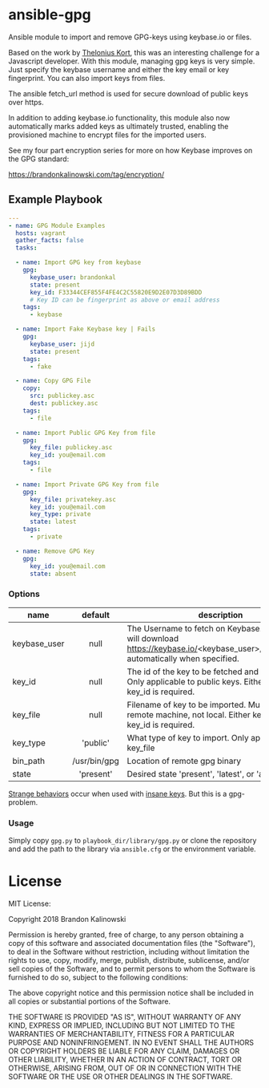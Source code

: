 # ansible-gpg

Ansible module to import and remove GPG-keys using keybase.io or files.

Based on the work by [Thelonius Kort](https://github.com/tnt), this was an interesting challenge for a Javascript developer. With this module, managing gpg keys is very simple. Just specify the keybase username and either the key email or key fingerprint. You can also import keys from files.

The ansible fetch_url method is used for secure download of public keys over https.

In addition to adding keybase.io functionality, this module also now automatically marks added keys as ultimately trusted, enabling the provisioned machine to encrypt files for the imported users.

See my four part encryption series for more on how Keybase improves on the GPG standard:

https://brandonkalinowski.com/tag/encryption/

## Example Playbook

```YAML
---
- name: GPG Module Examples
  hosts: vagrant
  gather_facts: false
  tasks:

  - name: Import GPG key from keybase
    gpg:
      keybase_user: brandonkal
      state: present
      key_id: F33344CEF855F4FE4C2C55820E9D2E07D3D89BDD
      # Key ID can be fingerprint as above or email address
    tags:
      - keybase

  - name: Import Fake Keybase key | Fails
    gpg:
      keybase_user: jijd
      state: present
    tags:
      - fake

  - name: Copy GPG File
    copy:
      src: publickey.asc
      dest: publickey.asc
    tags:
      - file

  - name: Import Public GPG Key from file
    gpg:
      key_file: publickey.asc
      key_id: you@email.com
    tags:
      - file

  - name: Import Private GPG Key from file
    gpg:
      key_file: privatekey.asc
      key_id: you@email.com
      key_type: private
      state: latest
    tags:
      - private

  - name: Remove GPG Key
    gpg:
      key_id: you@email.com
      state: absent
```

### Options

| name         |   default    | description                                                                                                                             |
| ------------ | :----------: | --------------------------------------------------------------------------------------------------------------------------------------- |
| keybase_user |     null     | The Username to fetch on Keybase. The module will download https://keybase.io/<keybase_user>/pgp_keys.asc automatically when specified. |
| key_id       |     null     | The id of the key to be fetched and imported. Only applicable to public keys. Either key_file or key_id is required.                    |
| key_file     |     null     | Filename of key to be imported. Must be on remote machine, not local. Either key_file or key_id is required.                            |
| key_type     |   'public'   | What type of key to import. Only applicable to key_file                                                                                 |
| bin_path     | /usr/bin/gpg | Location of remote gpg binary                                                                                                           |
| state        |  'present'   | Desired state 'present', 'latest', or 'absent'                                                                                          |

[Strange behaviors](https://gist.github.com/tnt/eedaed9a6cc75130b9cb) occur when used with [insane keys](https://gist.github.com/tnt/70b116c72be11dc3cc66). But this is a gpg-problem.

### Usage

Simply copy `gpg.py` to `playbook_dir/library/gpg.py` or clone the repository and add the path to the library via `ansible.cfg` or the environment variable.

# License

MIT License:

Copyright 2018 Brandon Kalinowski

Permission is hereby granted, free of charge, to any person obtaining a copy of this software and associated documentation files (the "Software"), to deal in the Software without restriction, including without limitation the rights to use, copy, modify, merge, publish, distribute, sublicense, and/or sell copies of the Software, and to permit persons to whom the Software is furnished to do so, subject to the following conditions:

The above copyright notice and this permission notice shall be included in all copies or substantial portions of the Software.

THE SOFTWARE IS PROVIDED "AS IS", WITHOUT WARRANTY OF ANY KIND, EXPRESS OR IMPLIED, INCLUDING BUT NOT LIMITED TO THE WARRANTIES OF MERCHANTABILITY, FITNESS FOR A PARTICULAR PURPOSE AND NONINFRINGEMENT. IN NO EVENT SHALL THE AUTHORS OR COPYRIGHT HOLDERS BE LIABLE FOR ANY CLAIM, DAMAGES OR OTHER LIABILITY, WHETHER IN AN ACTION OF CONTRACT, TORT OR OTHERWISE, ARISING FROM, OUT OF OR IN CONNECTION WITH THE SOFTWARE OR THE USE OR OTHER DEALINGS IN THE SOFTWARE.
